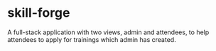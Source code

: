 # skill-forge
A full-stack application with two views, admin and attendees, to help attendees to apply for trainings which admin has created.
